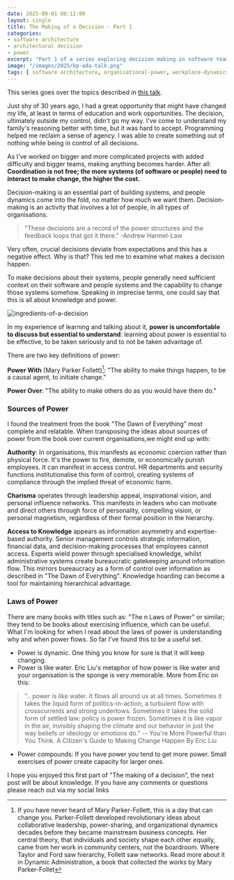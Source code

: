```yaml
---
date: 2025-09-01 00:12:00
layout: single
title: The Making of a Decision - Part 1
categories:
- software architecture
- architectural decision
- power
excerpt: "Part 1 of a series exploring decision making in software teams. From solo programming freedom to complex team coordination, understanding organisational power isn't academic—it's essential for effectiveness. "
image: "/images/2025/kp-ada-talk.png"
tags: [ software architecture, organisational-power, workplace-dynamics, decision-making, software-development]
---
```


This series goes over the topics described in [this talk](https://www.youtube.com/watch?v=Ie97Oe-t8Wk).


Just shy of 30 years ago, I had a great opportunity that might have changed my life, at least in terms of education and work opportunities. The decision, ultimately outside my control, didn't go my way.  I've come to understand my family's reasoning better with time, but it was hard to accept. 
Programming helped me reclaim a sense of agency. I was able to create something out of nothing while being in control of all decisions. 

As I've worked on bigger and more complicated projects with added difficulty and bigger teams, making anything becomes harder. After all:
**Coordination is not free; the more systems (of software or people) need to interact to make change, the higher the cost.**

Decision-making is an essential part of building systems, and people dynamics come into the fold, no matter how much we want them. Decision-making is an activity that involves a lot of people, in all types of organisations.

> "These decisions are a record of the power structures and the feedback loops that got it there." -Andrew Harmel-Law

Very often, crucial decisions deviate from expectations and this has a negative effect. Why is that? This led me to examine what makes a decision happen.

To make decisions about their systems, people generally need sufficient context on their software and people systems and the capability to change those systems somehow. Speaking in imprecise terms, one could say that this is all about knowledge and power.

![ingredients-of-a-decision]({{site.images}}/2025/kp-ada-talk.png)

In my experience of learning and talking about it, **power is uncomfortable to discuss but essential to understand**: learning about power is essential to be effective, to be taken seriously and to not be taken advantage of.

There are two key definitions of power:

**Power With** (Mary Parker Follett)[^follett]: "The ability to make things happen, to be a causal agent, to initiate change."

**Power Over**: "The ability to make others do as you would have them do." 

### Sources of Power

I found the treatment from the book "The Dawn of Everything" most complete and relatable. When transposing the ideas about sources of power from the book over current organisations,we might end up with: 

**Authority**: In organisations, this manifests as economic coercion rather than physical force. It's the power to fire, demote, or economically punish employees. It can manifest in access control. HR departments and security functions institutionalise this form of control, creating systems of compliance through the implied threat of economic harm.

**Charisma** operates through leadership appeal, inspirational vision, and personal influence networks. This manifests in leaders who can motivate and direct others through force of personality, compelling vision, or personal magnetism, regardless of their formal position in the hierarchy.

**Access to Knowledge** appears as information asymmetry and expertise-based authority. Senior management controls strategic information, financial data, and decision-making processes that employees cannot access. Experts wield power through specialised knowledge, whilst administrative systems create bureaucratic gatekeeping around information flow. This mirrors bureaucracy as a form of control over information as described in "The Dawn of Everything". Knowledge hoarding can become a tool for maintaining hierarchical advantage.

### Laws of Power

There are many books with titles such as: "The n Laws of Power" or similar; they tend to be books about exercising influence, which can be useful. What I'm looking for when I read about the laws of power is understanding why and when power flows. So far I've found this to be a useful set.

* Power is dynamic. One thing you know for sure is that it will keep changing.
* Power is like water. Eric Liu's metaphor of how power is like water and your organisation is the sponge is very memorable. More from Eric on this: 
> ".. power is like water. It flows all around us at all times. Sometimes it takes the liquid form of politics-in-action, a turbulent flow with crosscurrents and strong undertows. Sometimes it takes the solid form of settled law: policy is power frozen. Sometimes it is like vapor in the air, invisibly shaping the climate and our behavior in just the way beliefs or ideology or emotions do." -- You're More Powerful than You Think. A Citizen's Guide to Making Change Happen By Eric Liu

* Power compounds: If you have power you tend to get more power. Small exercises of power create capacity for larger ones.


I hope you enjoyed this first part of "The making of a decision", the next post will be about knowledge.
If you have any comments or questions please reach out via my social links

[^follett]: If you have never heard of Mary Parker-Follett, this is a day that can change you. Parker-Follett developed revolutionary ideas about collaborative leadership, power-sharing, and organizational dynamics decades before they became mainstream business concepts. Her central theory, that individuals and society shape each other equally, came from her work in community centers, not the boardroom. Where Taylor and Ford saw hierarchy, Follett saw networks. Read more about it in Dynamic Administration, a book that collected the works by Mary Parker-Follet